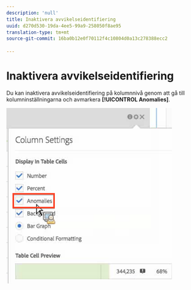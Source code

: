 ```yaml
---
description: 'null'
title: Inaktivera avvikelseidentifiering
uuid: d270d530-19da-4ee5-99a9-258050f8ae95
translation-type: tm+mt
source-git-commit: 16ba0b12e0f70112f4c10804d0a13c278388ecc2

---
```



# Inaktivera avvikelseidentifiering

Du kan inaktivera avvikelseidentifiering på kolumnnivå genom att gå till kolumninställningarna och avmarkera **[!UICONTROL Anomalies]**.

![](assets/turnoff_anomalies.png)

